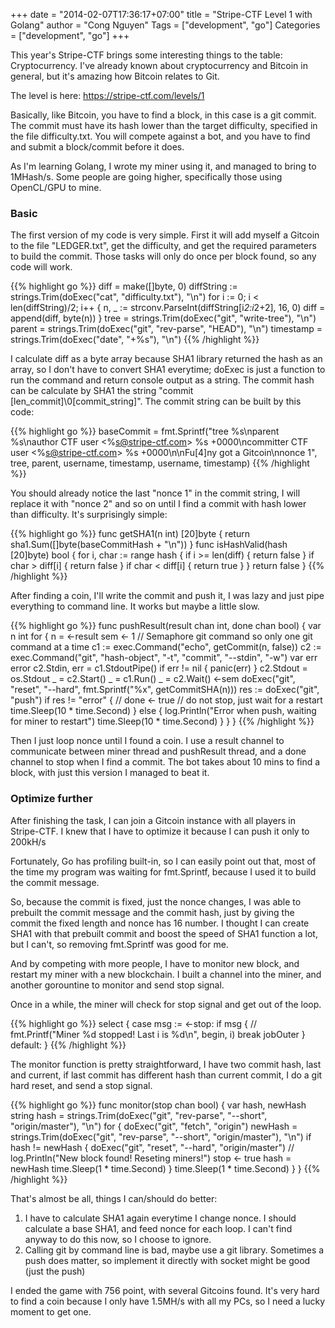 +++
date = "2014-02-07T17:36:17+07:00"
title = "Stripe-CTF Level 1 with Golang"
author = "Cong Nguyen"
Tags = ["development", "go"]
Categories = ["development", "go"]
+++

This year's Stripe-CTF brings some interesting things to the table: Cryptocurrency. I've already known about cryptocurrency and Bitcoin in general, but it's amazing how Bitcoin relates to Git.

The level is here:&nbsp;https://stripe-ctf.com/levels/1

Basically, like Bitcoin, you have to find a block, in this case is a git commit. The commit must have its hash lower than the target difficulty, specified in the file difficulty.txt. You will compete against a bot, and you have to find and submit a block/commit before it does.

As I'm learning Golang, I wrote my miner using it, and managed to bring to 1MHash/s. Some people are going higher, specifically those using OpenCL/GPU to mine.

### Basic

The first version of my code is very simple. First it will add myself a Gitcoin to the file "LEDGER.txt", get the difficulty, and get the required parameters to build the commit. Those tasks will only do once per block found, so any code will work. 

{{% highlight go %}}
    diff = make([]byte, 0)
    diffString := strings.Trim(doExec("cat", "difficulty.txt"), "\n")
    for i := 0; i < len(diffString)/2; i++ {
         n, _ := strconv.ParseInt(diffString[i*2:i*2+2], 16, 0)
         diff = append(diff, byte(n))
    }
    tree = strings.Trim(doExec("git", "write-tree"), "\n")
    parent = strings.Trim(doExec("git", "rev-parse", "HEAD"), "\n")
    timestamp = strings.Trim(doExec("date", "+%s"), "\n")
{{% /highlight %}}

I calculate diff as a byte array because SHA1 library returned the hash as an array, so I don't have to convert SHA1 everytime; doExec is just a function to run the command and return console output as a string. The commit hash can be calculate by SHA1 the string "commit [len_commit]\0[commit_string]". The commit string can be built by this code:  

{{% highlight go %}}
    baseCommit = fmt.Sprintf("tree %s\nparent %s\nauthor CTF user &lt;%s@stripe-ctf.com&gt; %s +0000\ncommitter CTF user &lt;%s@stripe-ctf.com&gt; %s +0000\n\nFu[4]ny got a Gitcoin\nnonce 1", tree, parent, username, timestamp, username, timestamp)
{{% /highlight %}}

You should already notice the last "nonce 1" in the commit string, I will replace it with "nonce 2" and so on until I find a commit with hash lower than difficulty. It's surprisingly simple:


{{% highlight go %}}
    func getSHA1(n int) [20]byte {
     return sha1.Sum([]byte(baseCommitHash <complete id="goog_259276313">+ </complete>"\n"))
    }
    func isHashValid(hash [20]byte) bool {
     for i, char := range hash {
      if i >= len(diff) {
       return false
      }
      if char > diff[i] {
       return false
      }
      if char < diff[i] {
       return true
      }
     }
     return false
    }
{{% /highlight %}}

After finding a coin, I'll write the commit and push it, I was lazy and just pipe everything to command line. It works but maybe a little slow.  

{{% highlight go %}}
    func pushResult(result chan int, done chan bool) {
        var n int
        for {
            n = &lt;-result
            sem &lt;- 1  // Semaphore git command so only one git command at a time
            c1 := exec.Command("echo", getCommit(n, false))
            c2 := exec.Command("git", "hash-object", "-t", "commit", "--stdin", "-w")
            var err error
            c2.Stdin, err = c1.StdoutPipe()
            if err != nil {
                panic(err)
            }
            c2.Stdout = os.Stdout
            _ = c2.Start()
            _ = c1.Run()
            _ = c2.Wait()
            &lt;-sem
            doExec("git", "reset", "--hard", fmt.Sprintf("%x", getCommitSHA(n)))
            res := doExec("git", "push")
            if res != "error" {
                // done &lt;- true
                // do not stop, just wait for a restart
                time.Sleep(10 * time.Second)
            } else {
                log.Println("Error when push, waiting for miner to restart")
                time.Sleep(10 * time.Second)
            }
        }
    }
{{% /highlight %}}

Then I just loop nonce until I found a coin. I use a result channel to communicate between miner thread and pushResult thread, and a done channel to stop when I find a commit. The bot takes about 10 mins to find a block, with just this version I managed to beat it.

### Optimize further

After finishing the task, I can join a Gitcoin instance with all players in Stripe-CTF. I knew that I have to optimize it because I can push it only to 200kH/s

Fortunately, Go has profiling built-in, so I can easily point out that, most of the time my program was waiting for fmt.Sprintf, because I used it to build the commit message.

So, because the commit is fixed, just the nonce changes, I was able to prebuilt the commit message and the commit hash, just by giving the commit the fixed length and nonce has 16 number. I thought I can create SHA1 with that prebuilt commit and boost the speed of SHA1 function a lot, but I can't, so removing fmt.Sprintf was good for me.

And by competing with more people, I have to monitor new block, and restart my miner with a new blockchain. I built a channel into the miner, and another gorountine to monitor and send stop signal.

Once in a while, the miner will check for stop signal and get out of the loop.

{{% highlight go %}}
    select {
    case msg := &lt;-stop:
        if msg {
            // fmt.Printf("Miner %d stopped! Last i is %d\n", begin, i)
            break jobOuter
        }
    default:
    }
{{% /highlight %}}

The monitor function is pretty straightforward, I have two commit hash, last and current, if last commit has different hash than current commit, I do a git hard reset, and send a stop signal.


{{% highlight go %}}
    func monitor(stop chan bool) {
        var hash, newHash string
        hash = strings.Trim(doExec("git", "rev-parse", "--short", "origin/master"), "\n")
        for {
            doExec("git", "fetch", "origin")
            newHash = strings.Trim(doExec("git", "rev-parse", "--short", "origin/master"), "\n")
            if hash != newHash {
                doExec("git", "reset", "--hard", "origin/master")
                // log.Println("New block found! Reseting miners!")
                stop &lt;- true
                hash = newHash
                time.Sleep(1 * time.Second)
            }
            time.Sleep(1 * time.Second)
        }
    }
{{% /highlight %}}

That's almost be all, things I can/should do better:

1.  I have to calculate SHA1 again everytime I change nonce. I should calculate a base SHA1, and feed nonce for each loop. I can't find anyway to do this now, so I choose to ignore.
2.  Calling git by command line is bad, maybe use a git library. Sometimes a push does matter, so implement it directly with socket might be good (just the push)

I ended the game with 756 point, with several Gitcoins found. It's very hard to find a coin because I only have 1.5MH/s with all my PCs, so I need a lucky moment to get one.
